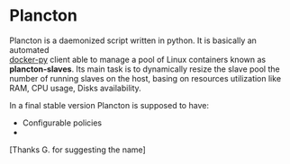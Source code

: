 # Plancton

Plancton is a daemonized script written in python. It is basically an automated  
[docker-py](https://github.com/docker/docker-py) client able to manage a pool of Linux
containers known as **plancton-slaves**.
Its main task is to dynamically resize the slave pool the number of running slaves on the host,
basing on resources utilization like RAM, CPU usage, Disks availability.

In a final stable version Plancton is supposed to have:
  * Configurable policies
  *

[Thanks G. for suggesting the name]
